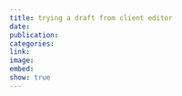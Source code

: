 ```yaml
---
title: trying a draft from client editor
date:
publication:
categories:
link:
image:
embed:
show: true
---
```


